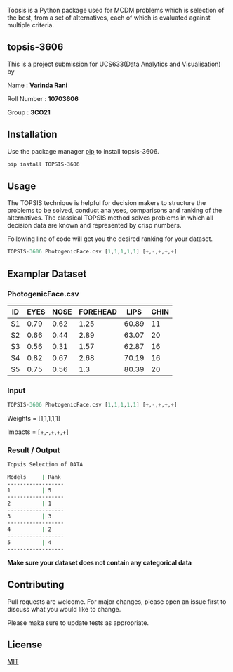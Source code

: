 
Topsis is a Python package used for MCDM problems which is selection of the best, from a set of alternatives, each of which is evaluated against multiple criteria.

## topsis-3606

This is a project submission for UCS633(Data Analytics and Visualisation) by

Name : **Varinda Rani**

Roll Number : **10703606**

Group : **3CO21**

## Installation

Use the package manager [pip](https://pip.pypa.io/en/stable/) to install topsis-3606.

```bash
pip install TOPSIS-3606
```

## Usage

The TOPSIS technique is helpful for decision makers to structure the problems to be solved, conduct analyses, comparisons and ranking of the alternatives. The classical TOPSIS method solves problems in which all decision data are known and represented by crisp numbers.

Following line of code will get you the desired ranking for your dataset.

```python
TOPSIS-3606 PhotogenicFace.csv [1,1,1,1,1] [+,-,+,+,+]
```

## Examplar Dataset

### PhotogenicFace.csv

| ID | EYES | NOSE | FOREHEAD | LIPS  | CHIN |
|----|------|------|----------|-------|------|
| S1 | 0.79 | 0.62 | 1.25     | 60.89 | 11   |
| S2 | 0.66 | 0.44 | 2.89     | 63.07 | 20   |
| S3 | 0.56 | 0.31 | 1.57     | 62.87 | 16   |
| S4 | 0.82 | 0.67 | 2.68     | 70.19 | 16   |
| S5 | 0.75 | 0.56 | 1.3      | 80.39 | 20   |

### Input

```python
TOPSIS-3606 PhotogenicFace.csv [1,1,1,1,1] [+,-,+,+,+]
```
Weights = [1,1,1,1,1]

Impacts = [+,-,+,+,+]

### Result / Output

```bash
Topsis Selection of DATA

Models     | Rank
------------------
1          | 5
------------------
2          | 1
------------------
3          | 3
------------------
4          | 2
------------------
5          | 4
------------------
```

**Make sure your dataset does not contain any categorical data**

## Contributing
Pull requests are welcome. For major changes, please open an issue first to discuss what you would like to change.

Please make sure to update tests as appropriate.

## License
[MIT](https://choosealicense.com/licenses/mit/)